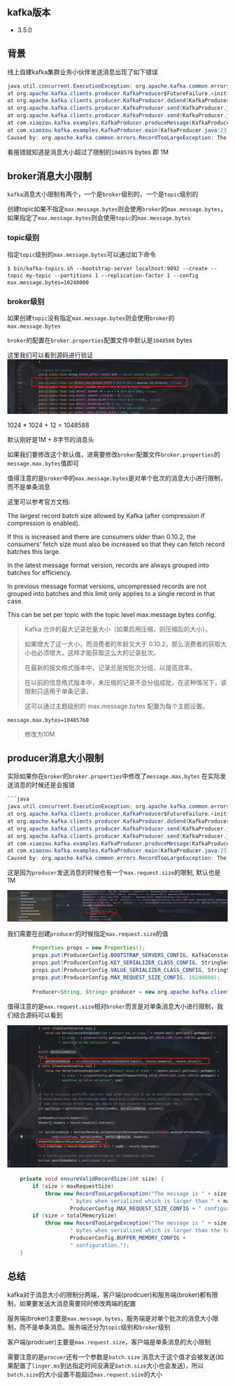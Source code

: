 ## kafka版本

- 3.5.0

## 背景

线上自建kafka集群业务小伙伴发送消息出现了如下错误

```java
java.util.concurrent.ExecutionException: org.apache.kafka.common.errors.RecordTooLargeException: The message is 5242975 bytes when serialized which is larger than 1048576, which is the value of the max.request.size configuration.
at org.apache.kafka.clients.producer.KafkaProducer$FutureFailure.<init>(KafkaProducer.java:1442)
at org.apache.kafka.clients.producer.KafkaProducer.doSend(KafkaProducer.java:1084)
at org.apache.kafka.clients.producer.KafkaProducer.send(KafkaProducer.java:962)
at org.apache.kafka.clients.producer.KafkaProducer.send(KafkaProducer.java:847)
at com.xiaozou.kafka.examples.KafkaProducer.produceMessage(KafkaProducer.java:41)
at com.xiaozou.kafka.examples.KafkaProducer.main(KafkaProducer.java:23)
Caused by: org.apache.kafka.common.errors.RecordTooLargeException: The message is 5242975 bytes when serialized which is larger than 1048576, which is the value of the max.request.size configuration.
```

看报错就知道是消息大小超过了限制的`1048576` bytes 即 1M


## broker消息大小限制

`kafka`消息大小限制有两个，一个是`broker`级别的，一个是`topic`级别的

创建topic如果不指定`max.message.bytes`则会使用`broker`的`max.message.bytes`，如果指定了`max.message.bytes`则会使用`topic`的`max.message.bytes`

### topic级别

指定`topic`级别的`max.message.bytes`可以通过如下命令

```shell
$ bin/kafka-topics.sh --bootstrap-server localhost:9092 --create --topic my-topic --partitions 1 --replication-factor 1 --config max.message.bytes=10240000
```

### broker级别

如果创建`topic`没有指定`max.message.bytes`则会使用`broker`的`max.message.bytes`

`broker`的配置在`broker.properties`配置文件中默认是`1048588` bytes

这里我们可以看到源码进行验证
![default-broker-max-message-bytes.png](../images/default-broker-max-message-bytes.png)

1024 * 1024 + 12 = 1048588

默认刚好是1M + 8字节的消息头

如果我们要修改这个默认值，进需要修改`broker`配置文件`broker.properties`的`message.max.bytes`值即可

值得注意的是`broker`中的`max.message.bytes`是对单个批次的消息大小进行限制，而不是单条消息

这里可以参考官方文档:

The largest record batch size allowed by Kafka (after compression if compression is enabled). 

If this is increased and there are consumers older than 0.10.2, the consumers' fetch size must also be increased so that they can fetch record batches this large. 

In the latest message format version, records are always grouped into batches for efficiency. 

In previous message format versions, uncompressed records are not grouped into batches and this limit only applies to a single record in that case.

This can be set per topic with the topic level max.message.bytes config.

>Kafka 允许的最大记录批量大小（如果启用压缩，则压缩后的大小）。
> 
> 如果增大了这一大小，而消费者的年龄又大于 0.10.2，那么消费者的获取大小也必须增大，这样才能获取这么大的记录批次。
> 
> 在最新的报文格式版本中，记录总是按批次分组，以提高效率。
> 
>在以前的信息格式版本中，未压缩的记录不会分组成批，在这种情况下，该限制只适用于单条记录。
> 
> 这可以通过主题级别的 max.message.bytes 配置为每个主题设置。


```shell
message.max.bytes=10485760
```

> 修改为10M

## producer消息大小限制

实际如果你在`broker`的`broker.properties`中修改了`message.max.bytes` 在实际发送消息的时候还是会报错

```java
```java
java.util.concurrent.ExecutionException: org.apache.kafka.common.errors.RecordTooLargeException: The message is 5242975 bytes when serialized which is larger than 1048576, which is the value of the max.request.size configuration.
at org.apache.kafka.clients.producer.KafkaProducer$FutureFailure.<init>(KafkaProducer.java:1442)
at org.apache.kafka.clients.producer.KafkaProducer.doSend(KafkaProducer.java:1084)
at org.apache.kafka.clients.producer.KafkaProducer.send(KafkaProducer.java:962)
at org.apache.kafka.clients.producer.KafkaProducer.send(KafkaProducer.java:847)
at com.xiaozou.kafka.examples.KafkaProducer.produceMessage(KafkaProducer.java:41)
at com.xiaozou.kafka.examples.KafkaProducer.main(KafkaProducer.java:23)
Caused by: org.apache.kafka.common.errors.RecordTooLargeException: The message is 5242975 bytes when serialized which is larger than 1048576, which is the value of the max.request.size configuration.
```

这是因为`producer`发送消息的时候也有一个`max.request.size`的限制, 默认也是1M

![default-producer-max-reques-size.png](../images/default-producer-max-reques-size.png)


我们需要在创建`producer`的时候指定`max.request.size`的值

```java
        Properties props = new Properties();
        props.put(ProducerConfig.BOOTSTRAP_SERVERS_CONFIG, KafkaConstant.BOOTSTRAP_SERVERS_PRD);
        props.put(ProducerConfig.KEY_SERIALIZER_CLASS_CONFIG, StringSerializer.class);
        props.put(ProducerConfig.VALUE_SERIALIZER_CLASS_CONFIG, StringSerializer.class);
        props.put(ProducerConfig.MAX_REQUEST_SIZE_CONFIG, 10240000);

        Producer<String, String> producer = new org.apache.kafka.clients.producer.KafkaProducer<>(props);
```

值得注意的是`max.request.size`相对`broker`而言是对单条消息大小进行限制，我们结合源码可以看到

![product-message-validation-source-code.png](../images/product-message-validation-source-code.png)

```java
    private void ensureValidRecordSize(int size) {
        if (size > maxRequestSize)
            throw new RecordTooLargeException("The message is " + size +
                    " bytes when serialized which is larger than " + maxRequestSize + ", which is the value of the " +
                    ProducerConfig.MAX_REQUEST_SIZE_CONFIG + " configuration.");
        if (size > totalMemorySize)
            throw new RecordTooLargeException("The message is " + size +
                    " bytes when serialized which is larger than the total memory buffer you have configured with the " +
                    ProducerConfig.BUFFER_MEMORY_CONFIG +
                    " configuration.");
    }
```

## 总结
kafka对于消息大小的限制分两端，客户端(prodcuer)和服务端(broker)都有限制，如果要发送大消息需要同时修改两端的配置

服务端(broker)主要是`max.message.bytes`，服务端是对单个批次的消息大小限制，而不是单条消息。服务端还分为`topic`级别和`broker`级别

客户端(prodcuer)主要是`max.request.size`，客户端是单条消息的大小限制

需要注意的是`procuer`还有一个参数是`batch.size` 消息大于这个值才会被发送(如果配置了`linger.ms`到达指定时间没满足`batch.size`大小也会发送)，所以`batch.size`的大小设置不能超过`max.request.size`的大小

